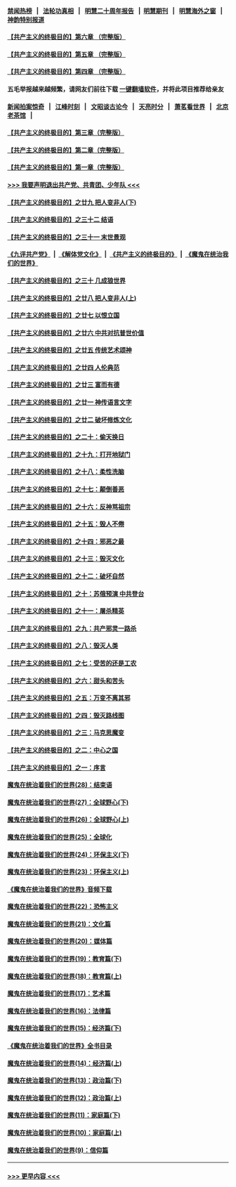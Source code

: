 #### [禁闻热榜](热点新闻.md?=0)  &nbsp;&nbsp;|&nbsp;&nbsp; [法轮功真相](https://github.com/gfw-breaker/truth/blob/master/README.md?=0) &nbsp;&nbsp;|&nbsp;&nbsp; [明慧二十周年报告](https://github.com/gfw-breaker/mh-reports/blob/master/README.md?=0) &nbsp;&nbsp;|&nbsp;&nbsp;[明慧期刊](https://github.com/gfw-breaker/mh-qikan) &nbsp;&nbsp;|&nbsp;&nbsp; [明慧海外之窗](https://github.com/gfw-breaker/mh-news/blob/master/README.md?=0) &nbsp;&nbsp;|&nbsp;&nbsp; [神韵特别报道](https://github.com/gfw-breaker/mh-news/blob/master/shenyun.md?=0)
#### [【共产主义的终极目的】第六章 （完整版）](../pages/nsc422/n11428913.md?t=03110731) 
#### [【共产主义的终极目的】第五章 （完整版）](../pages/nsc422/n11428912.md?t=03110731) 
#### [【共产主义的终极目的】第四章 （完整版）](../pages/nsc422/n11428907.md?t=03110731) 
#### 五毛举报越来越频繁，请网友们前往下载 [一键翻墙软件](https://github.com/gfw-breaker/ssr-accounts)，并将此项目推荐给亲友
#### [新闻拍案惊奇](https://github.com/gfw-breaker/banned-news/blob/master/pages/link4.md) &nbsp;&nbsp;|&nbsp;&nbsp; [江峰时刻](https://github.com/gfw-breaker/banned-news/blob/master/pages/link4.md) &nbsp;&nbsp;|&nbsp;&nbsp; [文昭谈古论今](https://github.com/gfw-breaker/banned-news/blob/master/pages/link4.md) &nbsp;&nbsp;|&nbsp;&nbsp; [天亮时分](https://github.com/gfw-breaker/banned-news/blob/master/pages/link4.md) &nbsp;&nbsp;|&nbsp;&nbsp; [萧茗看世界](https://github.com/gfw-breaker/banned-news/blob/master/pages/link4.md) &nbsp;&nbsp;|&nbsp;&nbsp; [北京老茶馆](https://github.com/gfw-breaker/banned-news/blob/master/pages/link4.md) &nbsp;&nbsp;|&nbsp;&nbsp; 
#### [【共产主义的终极目的】第三章（完整版）](../pages/nsc422/n11428848.md?t=03110731) 
#### [【共产主义的终极目的】第二章（完整版）](../pages/nsc422/n11428831.md?t=03110731) 
#### [【共产主义的终极目的】第一章（完整版）](../pages/nsc422/n11417651.md?t=03110731) 
#### [>>> 我要声明退出共产党、共青团、少年队 <<<](https://github.com/begood0513/goodnews/blob/master/quit/letter.md) 
#### [【共产主义的终极目的】之廿九 把人变非人(下)](../pages/nsc422/n11344140.md?t=03110731) 
#### [【共产主义的终极目的】之三十二 结语](../pages/nsc422/n11360535.md?t=03110731) 
#### [【共产主义的终极目的】之三十一 末世景观](../pages/nsc422/n11351129.md?t=03110731) 
#### [《九评共产党》](https://github.com/begood0513/9ping.md/blob/master/README.md) &nbsp;|&nbsp; [《解体党文化》](../../../../jtdwh.md/blob/master/README.md)  &nbsp;|&nbsp; [《共产主义的终极目的》](../../../../gczydzjmd.md/blob/master/README.md) &nbsp;|&nbsp; [《魔鬼在统治我们的世界》](../../../../mgztzwmdsj.md/blob/master/README.md) 
#### [【共产主义的终极目的】之三十 几成狼世界](../pages/nsc422/n11348280.md?t=03110731) 
#### [【共产主义的终极目的】之廿八 把人变非人(上)](../pages/nsc422/n11340492.md?t=03110731) 
#### [【共产主义的终极目的】之廿七 以恨立国](../pages/nsc422/n11336944.md?t=03110731) 
#### [【共产主义的终极目的】之廿六 中共对抗普世价值](../pages/nsc422/n11324785.md?t=03110731) 
#### [【共产主义的终极目的】之廿五 传统艺术颂神](../pages/nsc422/n11296396.md?t=03110731) 
#### [【共产主义的终极目的】之廿四 人伦典范](../pages/nsc422/n11296397.md?t=03110731) 
#### [【共产主义的终极目的】之廿三 富而有德](../pages/nsc422/n11283598.md?t=03110731) 
#### [【共产主义的终极目的】之廿一 神传语言文字](../pages/nsc422/n11263265.md?t=03110731) 
#### [【共产主义的终极目的】之廿二 破坏修炼文化](../pages/nsc422/n11245728.md?t=03110731) 
#### [【共产主义的终极目的】之二十：偷天换日](../pages/nsc422/n11238846.md?t=03110731) 
#### [【共产主义的终极目的】之十九：打开地狱门](../pages/nsc422/n11206376.md?t=03110731) 
#### [【共产主义的终极目的】之十八：柔性洗脑](../pages/nsc422/n11199994.md?t=03110731) 
#### [【共产主义的终极目的】之十七：颠倒善恶](../pages/nsc422/n11179782.md?t=03110731) 
#### [【共产主义的终极目的】之十六：反神骂祖宗](../pages/nsc422/n11166798.md?t=03110731) 
#### [【共产主义的终极目的】之十五：毁人不倦](../pages/nsc422/n11166792.md?t=03110731) 
#### [【共产主义的终极目的】之十四：邪恶之最](../pages/nsc422/n11150249.md?t=03110731) 
#### [【共产主义的终极目的】之十三：毁灭文化](../pages/nsc422/n11135227.md?t=03110731) 
#### [【共产主义的终极目的】之十二：破坏自然](../pages/nsc422/n11135214.md?t=03110731) 
#### [【共产主义的终极目的】之十：苏俄预演 中共登台](../pages/nsc422/n11118424.md?t=03110731) 
#### [【共产主义的终极目的】之十一：屠杀精英](../pages/nsc422/n11118442.md?t=03110731) 
#### [【共产主义的终极目的】之九：共产邪灵一路杀](../pages/nsc422/n11114139.md?t=03110731) 
#### [【共产主义的终极目的】之八：毁灭人类](../pages/nsc422/n11108503.md?t=03110731) 
#### [【共产主义的终极目的】之七：受苦的还是工农](../pages/nsc422/n11101809.md?t=03110731) 
#### [【共产主义的终极目的】之六：甜头和苦头](../pages/nsc422/n11096971.md?t=03110731) 
#### [【共产主义的终极目的】之五：万变不离其邪](../pages/nsc422/n11091285.md?t=03110731) 
#### [【共产主义的终极目的】之四：毁灭路线图](../pages/nsc422/n11086284.md?t=03110731) 
#### [【共产主义的终极目的】之三：马克思魔变](../pages/nsc422/n11061941.md?t=03110731) 
#### [【共产主义的终极目的】之二：中心之国](../pages/nsc422/n11047728.md?t=03110731) 
#### [【共产主义的终极目的】之一：序言](../pages/nsc422/n11086077.md?t=03110731) 
#### [魔鬼在统治着我们的世界(28)：结束语](../pages/nsc422/n10936246.md?t=03110731) 
#### [魔鬼在统治着我们的世界(27)：全球野心(下)](../pages/nsc422/n10928319.md?t=03110731) 
#### [魔鬼在统治着我们的世界(26)：全球野心(上)](../pages/nsc422/n10900318.md?t=03110731) 
#### [魔鬼在统治着我们的世界(25)：全球化](../pages/nsc422/n10788205.md?t=03110731) 
#### [魔鬼在统治着我们的世界(24)：环保主义(下)](../pages/nsc422/n10695307.md?t=03110731) 
#### [魔鬼在统治着我们的世界(23)：环保主义(上)](../pages/nsc422/n10688613.md?t=03110731) 
#### [《魔鬼在统治着我们的世界》音频下载](../pages/nsc422/n10635553.md?t=03110731) 
#### [魔鬼在统治着我们的世界(22)：恐怖主义](../pages/nsc422/n10614727.md?t=03110731) 
#### [魔鬼在统治着我们的世界(21)：文化篇](../pages/nsc422/n10597706.md?t=03110731) 
#### [魔鬼在统治着我们的世界(20)：媒体篇](../pages/nsc422/n10586579.md?t=03110731) 
#### [魔鬼在统治着我们的世界(19)：教育篇(下)](../pages/nsc422/n10564808.md?t=03110731) 
#### [魔鬼在统治着我们的世界(18)：教育篇(上)](../pages/nsc422/n10526970.md?t=03110731) 
#### [魔鬼在统治着我们的世界(17)：艺术篇](../pages/nsc422/n10499093.md?t=03110731) 
#### [魔鬼在统治着我们的世界(16)：法律篇](../pages/nsc422/n10485969.md?t=03110731) 
#### [魔鬼在统治着我们的世界(15)：经济篇(下)](../pages/nsc422/n10469975.md?t=03110731) 
#### [《魔鬼在统治着我们的世界》全书目录](../pages/nsc422/n10464261.md?t=03110731) 
#### [魔鬼在统治着我们的世界(14)：经济篇(上)](../pages/nsc422/n10457370.md?t=03110731) 
#### [魔鬼在统治着我们的世界(13)：政治篇(下)](../pages/nsc422/n10448270.md?t=03110731) 
#### [魔鬼在统治着我们的世界(12)：政治篇(上)](../pages/nsc422/n10444576.md?t=03110731) 
#### [魔鬼在统治着我们的世界(11)：家庭篇(下)](../pages/nsc422/n10440961.md?t=03110731) 
#### [魔鬼在统治着我们的世界(10)：家庭篇(上)](../pages/nsc422/n10435448.md?t=03110731) 
#### [魔鬼在统治着我们的世界(9)：信仰篇](../pages/nsc422/n10432159.md?t=03110731) 

----
#### [ >>> 更早内容 <<< ](../indexes/nsc422-earlier.md)
